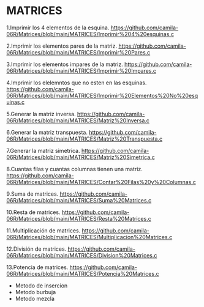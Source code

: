 # MATRICES

1.Imprimir los 4 elementos de la esquina. https://github.com/camila-06R/Matrices/blob/main/MATRICES/Imprimir%204%20esquinas.c

2.Imprimir los elementos pares de la matriz. https://github.com/camila-06R/Matrices/blob/main/MATRICES/Imprimir%20Pares.c

3.Imprimir los elementos impares de la matriz. https://github.com/camila-06R/Matrices/blob/main/MATRICES/Imprimir%20Impares.c

4.Imprimir los elelemntos que no esten en las esquinas. https://github.com/camila-06R/Matrices/blob/main/MATRICES/Imprimir%20Elementos%20No%20esquinas.c

5.Generar la matriz inversa. https://github.com/camila-06R/Matrices/blob/main/MATRICES/Matriz%20Inversa.c

6.Generar la matriz transpuesta. https://github.com/camila-06R/Matrices/blob/main/MATRICES/Matriz%20Transpuesta.c

7.Generar la matriz simetrica. https://github.com/camila-06R/Matrices/blob/main/MATRICES/Matriz%20Simetrica.c

8.Cuantas filas y cuantas columnas tienen una matriz. https://github.com/camila-06R/Matrices/blob/main/MATRICES/Contar%20Filas%20y%20Columnas.c

9.Suma de matrices. https://github.com/camila-06R/Matrices/blob/main/MATRICES/Suma%20Matrices.c

10.Resta de matrices. https://github.com/camila-06R/Matrices/blob/main/MATRICES/Resta%20Matrices.c

11.Multiplicación de matrices. https://github.com/camila-06R/Matrices/blob/main/MATRICES/Multiplicacion%20Matrices.c

12.División de matrices. https://github.com/camila-06R/Matrices/blob/main/MATRICES/Division%20Matrices.c

13.Potencia de matrices. https://github.com/camila-06R/Matrices/blob/main/MATRICES/Potencia%20Matrices.c

- Metodo de insercion 
- Metodo burbuja 
- Metodo mezcla
